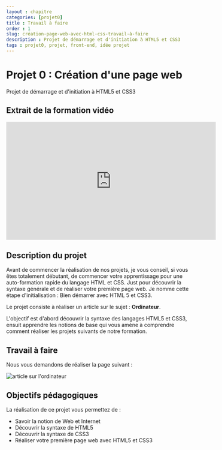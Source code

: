 ```yaml
---
layout : chapitre
categories: [projet0]
title : Travail à faire 
order : 1
slug: création-page-web-avec-html-css-travail-à-faire
description : Projet de démarrage et d'initiation à HTML5 et CSS3
tags : projet0, projet, front-end, idée projet
---
```

# Projet 0 : Création d'une page web

Projet de démarrage et d'initiation à HTML5 et CSS3

## Extrait de la formation vidéo
<div class="video-container">
<iframe width="560" height="315" src="https://www.youtube.com/embed/O2XDac0Cu2k" title="YouTube video player" frameborder="0" allow="accelerometer; autoplay; clipboard-write; encrypted-media; gyroscope; picture-in-picture" allowfullscreen></iframe>
</div>





## Description du projet

<!-- g layout : t 12-5 p-100 -->

<!-- note -->

Avant de commencer la réalisation de nos projets, je vous conseil, si vous êtes totalement débutant, de commencer votre apprentissage pour une auto-formation rapide du langage HTML et CSS. Just pour découvrir la syntaxe générale et de réaliser votre première page web. Je nomme cette étape d'initialisation : Bien démarrer avec HTML 5 et CSS3. 

<!-- end note -->

Le projet consiste à réaliser un article sur le sujet : **Ordinateur**. 

<!-- note -->

L'objectif est d'abord découvrir la syntaxe des langages HTML5 et CSS3, ensuit apprendre les notions de base qui vous amène à comprendre comment réaliser les projets suivants de notre formation.

<!-- end note -->

## Travail à faire 

<!-- g layout : t 12-9 p-100 -->

<!-- note -->

Nous vous demandons de réaliser la page suivant : 

<!-- end note -->

![article sur l'ordinateur](./images/projet0-article/résultat-finale.png)

## Objectifs pédagogiques

<!-- g layout : t 12-5 p-100 -->

<!-- note -->

La réalisation de ce projet vous permettez de :

<!-- end note -->

- Savoir la notion de Web et Internet
- Découvrir la syntaxe de HTML5
- Découvrir la syntaxe de CSS3
- Réaliser votre première page web avec HTML5 et CSS3




